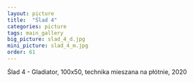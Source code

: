 ```yaml
---
layout: picture
title:  "Ślad 4"
categories: picture
tags: main_gallery
big_picture: slad_4_d.jpg
mini_picture: slad_4_m.jpg
order: 61
---
```

Ślad 4 - Gladiator, 100x50, technika mieszana na płótnie, 2020